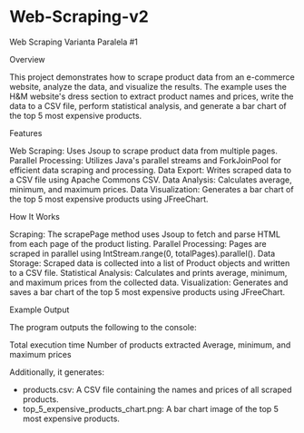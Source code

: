 # Web-Scraping-v2
Web Scraping Varianta Paralela #1

Overview

This project demonstrates how to scrape product data from an e-commerce website, analyze the data, and visualize the results. The example uses the H&M website's dress section to extract product names and prices, write the data to a CSV file, perform statistical analysis, and generate a bar chart of the top 5 most expensive products.

Features

Web Scraping: Uses Jsoup to scrape product data from multiple pages.
Parallel Processing: Utilizes Java's parallel streams and ForkJoinPool for efficient data scraping and processing.
Data Export: Writes scraped data to a CSV file using Apache Commons CSV.
Data Analysis: Calculates average, minimum, and maximum prices.
Data Visualization: Generates a bar chart of the top 5 most expensive products using JFreeChart.

How It Works

Scraping: The scrapePage method uses Jsoup to fetch and parse HTML from each page of the product listing.
Parallel Processing: Pages are scraped in parallel using IntStream.range(0, totalPages).parallel().
Data Storage: Scraped data is collected into a list of Product objects and written to a CSV file.
Statistical Analysis: Calculates and prints average, minimum, and maximum prices from the collected data.
Visualization: Generates and saves a bar chart of the top 5 most expensive products using JFreeChart.

Example Output

The program outputs the following to the console:

Total execution time
Number of products extracted
Average, minimum, and maximum prices

Additionally, it generates:

- products.csv: A CSV file containing the names and prices of all scraped products.
- top_5_expensive_products_chart.png: A bar chart image of the top 5 most expensive products.
